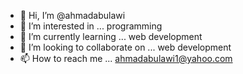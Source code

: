 - 👋 Hi, I’m @ahmadabulawi
- 👀 I’m interested in ... programming 
- 🌱 I’m currently learning ... web development 
- 💞️ I’m looking to collaborate on ... web development 
- 📫 How to reach me ... ahmadabulawi1@yahoo.com

<!---
ahmadabulawi1/ahmadabulawi1 is a ✨ special ✨ repository because its `README.md` (this file) appears on your GitHub profile.
You can click the Preview link to take a look at your changes.
--->
